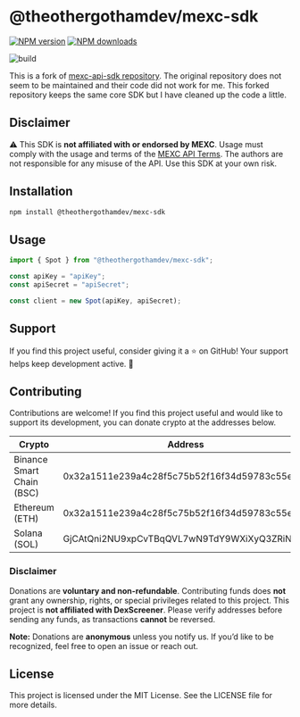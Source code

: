 # @theothergothamdev/mexc-sdk

<!-- [START badges] -->

[![NPM version](https://img.shields.io/npm/v/@theothergothamdev/mexc-sdk.svg)](https://www.npmjs.com/package/@theothergothamdev/mexc-sdk)
[![NPM downloads](https://img.shields.io/npm/dm/@theothergothamdev/mexc-sdk.svg)](https://www.npmjs.com/package/@theothergothamdev/mexc-sdk)

![build](https://github.com/theothergothamdev/mexc-sdk-nodejs/actions/workflows/build.yml/badge.svg)

<!-- [END badges] -->

This is a fork of [mexc-api-sdk repository](https://github.com/mexcdevelop/mexc-api-sdk/). The original repository does not seem to be maintained and their code did not work for me. This forked repository keeps the same core SDK but I have cleaned up the code a little.

## Disclaimer

⚠️ This SDK is **not affiliated with or endorsed by MEXC**. Usage must comply with the usage and terms of the [MEXC API Terms](https://www.mexc.com/terms). The authors are not responsible for any misuse of the API. Use this SDK at your own risk.

## Installation

```bash
npm install @theothergothamdev/mexc-sdk
```

## Usage

```ts
import { Spot } from "@theothergothamdev/mexc-sdk";

const apiKey = "apiKey";
const apiSecret = "apiSecret";

const client = new Spot(apiKey, apiSecret);
```

## Support

If you find this project useful, consider giving it a ⭐ on GitHub! Your support helps keep development active. 🚀  

## Contributing

Contributions are welcome! If you find this project useful and would like to support its development, you can donate crypto at the addresses below.

| Crypto                    | Address                                      |
| ------------------------- | -------------------------------------------- |
| Binance Smart Chain (BSC) | 0x32a1511e239a4c28f5c75b52f16f34d59783c55e   |
| Ethereum (ETH)            | 0x32a1511e239a4c28f5c75b52f16f34d59783c55e   |
| Solana (SOL)              | GjCAtQni2NU9xpCvTBqQVL7wN9TdY9WXiXyQ3ZRiN6LR |

### Disclaimer
Donations are **voluntary and non-refundable**. Contributing funds does **not** grant any ownership, rights, or special privileges related to this project. This project is **not affiliated with DexScreener**. Please verify addresses before sending any funds, as transactions **cannot** be reversed.

**Note:** Donations are **anonymous** unless you notify us. If you’d like to be recognized, feel free to open an issue or reach out.

## License

This project is licensed under the MIT License. See the LICENSE file for more details.
